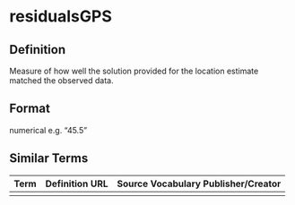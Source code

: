 # residualsGPS

## Definition 
Measure of how well the solution provided for the location estimate matched the observed data.

## Format
numerical e.g. “45.5”

## Similar Terms 
|Term|Definition URL|Source Vocabulary Publisher/Creator|
|----|----------|-----------------|
||||

 